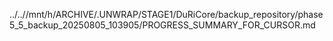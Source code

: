 ../..//mnt/h/ARCHIVE/.UNWRAP/STAGE1/DuRiCore/backup_repository/phase5_5_backup_20250805_103905/PROGRESS_SUMMARY_FOR_CURSOR.md